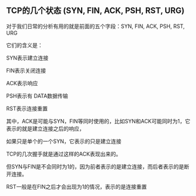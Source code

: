 ## TCP的几个状态 (SYN, FIN, ACK, PSH, RST, URG)

对于我们日常的分析有用的就是前面的五个字段：SYN, FIN, ACK, PSH, RST, URG

它们的含义是：

SYN表示建立连接

FIN表示关闭连接

ACK表示响应

PSH表示有 DATA数据传输

RST表示连接重置

其中，ACK是可能与SYN，FIN等同时使用的，比如SYN和ACK可能同时为1，它表示的就是建立连接之后的响应，

如果只是单个的一个SYN，它表示的只是建立连接

TCP的几次握手就是通过这样的ACK表现出来的。

但SYN与FIN是不会同时为1的，因为前者表示的是建立连接，而后者表示的是断开连接。

RST一般是在FIN之后才会出现为1的情况，表示的是连接重置